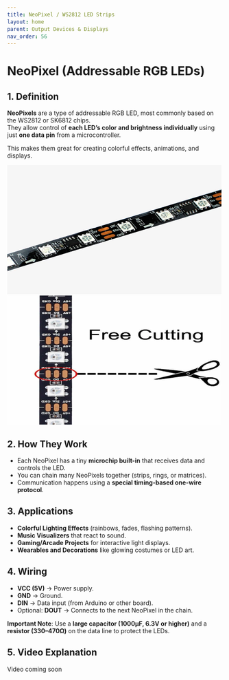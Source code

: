 ```yaml
---
title: NeoPixel / WS2812 LED Strips
layout: home
parent: Output Devices & Displays
nav_order: 56
---
```



# NeoPixel (Addressable RGB LEDs)

## 1. Definition
**NeoPixels** are a type of addressable RGB LED, most commonly based on the WS2812 or SK6812 chips.  
They allow control of **each LED’s color and brightness individually** using just **one data pin** from a microcontroller.  

This makes them great for creating colorful effects, animations, and displays.

<img src="\images\LED_Strip_1_1200x1200.webp" width="500" height="300" alt="NeoPixel strip example">

<img src="\images\WS2812BNon-Waterproof60Pixel_1mAddressablePixelStripROBOWAY.IN_.webp" width="500" height="300" alt="NeoPixel strip cutting">


## 2. How They Work
- Each NeoPixel has a tiny **microchip built-in** that receives data and controls the LED.
- You can chain many NeoPixels together (strips, rings, or matrices).
- Communication happens using a **special timing-based one-wire protocol**.


## 3. Applications
-  **Colorful Lighting Effects** (rainbows, fades, flashing patterns).  
-  **Music Visualizers** that react to sound.  
-  **Gaming/Arcade Projects** for interactive light displays.  
-  **Wearables and Decorations** like glowing costumes or LED art.  


## 4. Wiring
- **VCC (5V)** → Power supply.  
- **GND** → Ground.  
- **DIN** → Data input (from Arduino or other board).  
- Optional: **DOUT** → Connects to the next NeoPixel in the chain.

**Important Note**: Use a **large capacitor (1000µF, 6.3V or higher)** and a **resistor (330–470Ω)** on the data line to protect the LEDs.  



## 5. Video Explanation
Video coming soon
